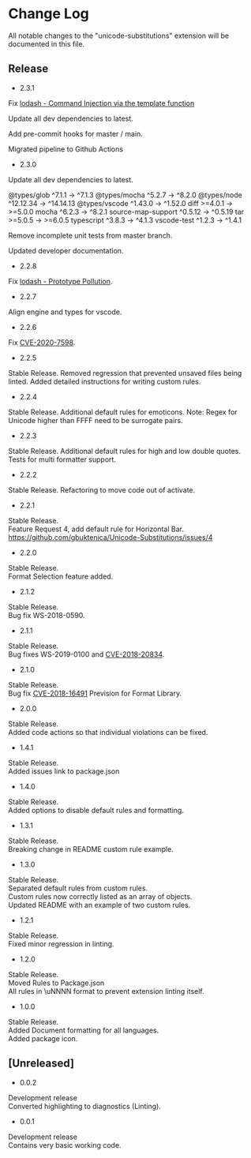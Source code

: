 # Change Log

All notable changes to the "unicode-substitutions" extension will be documented in this file.

## Release

- 2.3.1

Fix [lodash - Command Injection via the template function](https://cve.mitre.org/cgi-bin/cvename.cgi?name=CVE-2021-23337)

Update all dev dependencies to latest.

Add pre-commit hooks for master / main.

Migrated pipeline to Github Actions

- 2.3.0

Update all dev dependencies to latest.

 @types/glob            ^7.1.1  →     ^7.1.3
 @types/mocha           ^5.2.7  →     ^8.2.0
 @types/node         ^12.12.34  →  ^14.14.13
 @types/vscode         ^1.43.0  →    ^1.52.0
 diff                  >=4.0.1  →    >=5.0.0
 mocha                  ^6.2.3  →     ^8.2.1
 source-map-support    ^0.5.12  →    ^0.5.19
 tar                   >=5.0.5  →    >=6.0.5
 typescript             ^3.8.3  →     ^4.1.3
 vscode-test            ^1.2.3  →     ^1.4.1

Remove incomplete unit tests from master branch.

Updated developer documentation.

- 2.2.8

Fix [lodash - Prototype Pollution](https://snyk.io/test/npm/lodash/4.17.15?tab=issues).

- 2.2.7

Align engine and types for vscode.

- 2.2.6

Fix [CVE-2020-7598](https://nvd.nist.gov/vuln/detail/CVE-2020-7598).

- 2.2.5

Stable Release.
Removed regression that prevented unsaved files being linted.
Added detailed instructions for writing custom rules.

- 2.2.4

Stable Release.
Additional default rules for emoticons.
Note: Regex for Unicode higher than FFFF need to be surrogate pairs.

- 2.2.3

Stable Release.
Additional default rules for high and low double quotes.
Tests for multi formatter support.

- 2.2.2

Stable Release.
Refactoring to move code out of activate.

- 2.2.1

Stable Release.  
Feature Request 4, add default rule for Horizontal Bar.
<https://github.com/gbuktenica/Unicode-Substitutions/issues/4>

- 2.2.0

Stable Release.  
Format Selection feature added.

- 2.1.2

Stable Release.  
Bug fix WS-2018-0590.

- 2.1.1

Stable Release.  
Bug fixes WS-2019-0100 and [CVE-2018-20834](https://nvd.nist.gov/vuln/detail/CVE-2018-20834).

- 2.1.0

Stable Release.  
Bug fix [CVE-2018-16491](https://nvd.nist.gov/vuln/detail/CVE-2018-16491)
Prevision for Format Library.

- 2.0.0

Stable Release.  
Added code actions so that individual violations can be fixed.

- 1.4.1

Stable Release.  
Added issues link to package.json

- 1.4.0

Stable Release.  
Added options to disable default rules and formatting.

- 1.3.1

Stable Release.  
Breaking change in README custom rule example.

- 1.3.0

Stable Release.  
Separated default rules from custom rules.  
Custom rules now correctly listed as an array of objects.  
Updated README with an example of two custom rules.

- 1.2.1

Stable Release.  
Fixed minor regression in linting.

- 1.2.0

Stable Release.  
Moved Rules to Package.json  
All rules in \uNNNN format to prevent extension linting itself.

- 1.0.0

Stable Release.  
Added Document formatting for all languages.  
Added package icon.

## [Unreleased]

- 0.0.2

Development release  
Converted highlighting to diagnostics (Linting).

- 0.0.1

Development release  
Contains very basic working code.
